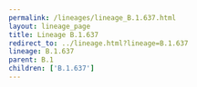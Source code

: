 ```yaml
---
permalink: /lineages/lineage_B.1.637.html
layout: lineage_page
title: Lineage B.1.637
redirect_to: ../lineage.html?lineage=B.1.637
lineage: B.1.637
parent: B.1
children: ['B.1.637']
---
```

